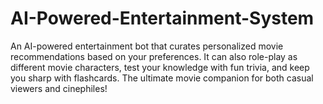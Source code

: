 # AI-Powered-Entertainment-System
An AI-powered entertainment bot that curates personalized movie recommendations based on your preferences. It can also role-play as different movie characters, test your knowledge with fun trivia, and keep you sharp with flashcards. The ultimate movie companion for both casual viewers and cinephiles!
